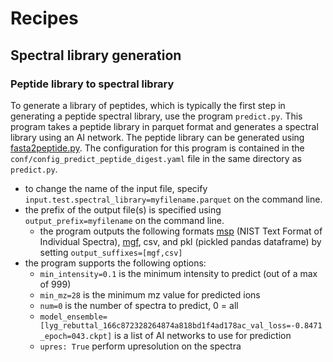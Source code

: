 # Recipes

## Spectral library generation

### Peptide library to spectral library

To generate a library of peptides, which is typically the first step in generating a peptide
spectral library, use the program `predict.py`. This program takes a peptide library in parquet
format and generates a spectral library using an AI network.  The peptide library can be generated using
[fasta2peptide.py](https://pages.nist.gov/masskit/recipes.html#library-generation).
The configuration for this program is contained in the `conf/config_predict_peptide_digest.yaml`
file in the same directory as `predict.py`.

* to change the name of the input file, specify `input.test.spectral_library=myfilename.parquet` on the
command line.
* the prefix of the output file(s) is specified using `output_prefix=myfilename` on
the command line.
  * the program outputs the following formats [msp](https://chemdata.nist.gov/dokuwiki/lib/exe/fetch.php?media=chemdata:nist17:nistms_ver23man.pdf) (NIST Text Format of Individual Spectra), [mgf](http://www.matrixscience.com/help/data_file_help.html#GEN), csv, and pkl (pickled pandas dataframe) by setting `output_suffixes=[mgf,csv]`
* the program supports the following options:
  * `min_intensity=0.1` is the minimum intensity to predict (out of a max of 999)
  * `min_mz=28` is the minimum mz value for predicted ions
  * `num=0` is the number of spectra to predict, 0 = all
  * `model_ensemble=[lyg_rebuttal_166c872328264874a818bd1f4ad178ac_val_loss=-0.8471_epoch=043.ckpt]` is a list of AI networks to use for prediction
  * `upres: True` perform upresolution on the spectra
